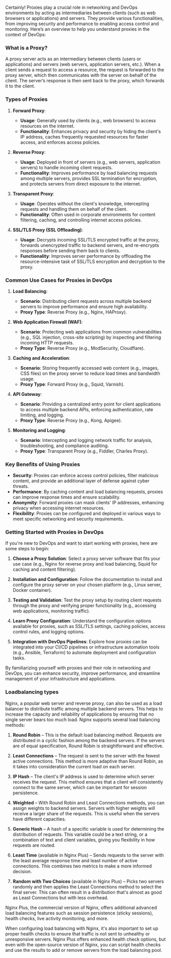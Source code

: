 Certainly! Proxies play a crucial role in networking and DevOps environments by acting as intermediaries between clients (such as web browsers or applications) and servers. They provide various functionalities, from improving security and performance to enabling access control and monitoring. Here’s an overview to help you understand proxies in the context of DevOps:

### What is a Proxy?

A proxy server acts as an intermediary between clients (users or applications) and servers (web servers, application servers, etc.). When a client sends a request to access a resource, the request is forwarded to the proxy server, which then communicates with the server on behalf of the client. The server’s response is then sent back to the proxy, which forwards it to the client.

### Types of Proxies

1. **Forward Proxy**:
   - **Usage**: Generally used by clients (e.g., web browsers) to access resources on the internet.
   - **Functionality**: Enhances privacy and security by hiding the client's IP address, caches frequently requested resources for faster access, and enforces access policies.

2. **Reverse Proxy**:
   - **Usage**: Deployed in front of servers (e.g., web servers, application servers) to handle incoming client requests.
   - **Functionality**: Improves performance by load balancing requests among multiple servers, provides SSL termination for encryption, and protects servers from direct exposure to the internet.

3. **Transparent Proxy**:
   - **Usage**: Operates without the client's knowledge, intercepting requests and handling them on behalf of the client.
   - **Functionality**: Often used in corporate environments for content filtering, caching, and controlling internet access policies.

4. **SSL/TLS Proxy (SSL Offloading)**:
   - **Usage**: Decrypts incoming SSL/TLS encrypted traffic at the proxy, forwards unencrypted traffic to backend servers, and re-encrypts responses before sending them back to clients.
   - **Functionality**: Improves server performance by offloading the resource-intensive task of SSL/TLS encryption and decryption to the proxy.

### Common Use Cases for Proxies in DevOps

1. **Load Balancing**:
   - **Scenario**: Distributing client requests across multiple backend servers to improve performance and ensure high availability.
   - **Proxy Type**: Reverse Proxy (e.g., Nginx, HAProxy).

2. **Web Application Firewall (WAF)**:
   - **Scenario**: Protecting web applications from common vulnerabilities (e.g., SQL injection, cross-site scripting) by inspecting and filtering incoming HTTP requests.
   - **Proxy Type**: Reverse Proxy (e.g., ModSecurity, Cloudflare).

3. **Caching and Acceleration**:
   - **Scenario**: Storing frequently accessed web content (e.g., images, CSS files) on the proxy server to reduce load times and bandwidth usage.
   - **Proxy Type**: Forward Proxy (e.g., Squid, Varnish).

4. **API Gateway**:
   - **Scenario**: Providing a centralized entry point for client applications to access multiple backend APIs, enforcing authentication, rate limiting, and logging.
   - **Proxy Type**: Reverse Proxy (e.g., Kong, Apigee).

5. **Monitoring and Logging**:
   - **Scenario**: Intercepting and logging network traffic for analysis, troubleshooting, and compliance auditing.
   - **Proxy Type**: Transparent Proxy (e.g., Fiddler, Charles Proxy).



### Key Benefits of Using Proxies

- **Security**: Proxies can enforce access control policies, filter malicious content, and provide an additional layer of defense against cyber threats.
- **Performance**: By caching content and load balancing requests, proxies can improve response times and ensure scalability.
- **Anonymity**: Forward proxies can mask clients' IP addresses, enhancing privacy when accessing internet resources.
- **Flexibility**: Proxies can be configured and deployed in various ways to meet specific networking and security requirements.

### Getting Started with Proxies in DevOps

If you're new to DevOps and want to start working with proxies, here are some steps to begin:

1. **Choose a Proxy Solution**: Select a proxy server software that fits your use case (e.g., Nginx for reverse proxy and load balancing, Squid for caching and content filtering).
   
2. **Installation and Configuration**: Follow the documentation to install and configure the proxy server on your chosen platform (e.g., Linux server, Docker container).

3. **Testing and Validation**: Test the proxy setup by routing client requests through the proxy and verifying proper functionality (e.g., accessing web applications, monitoring traffic).

4. **Learn Proxy Configuration**: Understand the configuration options available for proxies, such as SSL/TLS settings, caching policies, access control rules, and logging options.

5. **Integration with DevOps Pipelines**: Explore how proxies can be integrated into your CI/CD pipelines or infrastructure automation tools (e.g., Ansible, Terraform) to automate deployment and configuration tasks.

By familiarizing yourself with proxies and their role in networking and DevOps, you can enhance security, improve performance, and streamline management of your infrastructure and applications.


### Loadbalancing types

Nginx, a popular web server and reverse proxy, can also be used as a load balancer to distribute traffic among multiple backend servers. This helps to increase the capacity and reliability of applications by ensuring that no single server bears too much load. Nginx supports several load balancing methods:  
   
1. **Round Robin** – This is the default load balancing method. Requests are distributed in a cyclic fashion among the backend servers. If the servers are of equal specification, Round Robin is straightforward and effective.  
   
2. **Least Connections** – The request is sent to the server with the fewest active connections. This method is more adaptive than Round Robin, as it takes into consideration the current load on each server.  
   
3. **IP Hash** – The client's IP address is used to determine which server receives the request. This method ensures that a client will consistently connect to the same server, which can be important for session persistence.  
   
4. **Weighted** – With Round Robin and Least Connections methods, you can assign weights to backend servers. Servers with higher weights will receive a larger share of the requests. This is useful when the servers have different capacities.  
   
5. **Generic Hash** – A hash of a specific variable is used for determining the distribution of requests. This variable could be a text string, or a combination of text and client variables, giving you flexibility in how requests are routed.  
   
6. **Least Time** (available in Nginx Plus) – Sends requests to the server with the least average response time and least number of active connections. This combines two metrics to make a more informed decision.  
   
7. **Random with Two Choices** (available in Nginx Plus) – Picks two servers randomly and then applies the Least Connections method to select the final server. This can often result in a distribution that's almost as good as Least Connections but with less overhead.  
   
Nginx Plus, the commercial version of Nginx, offers additional advanced load balancing features such as session persistence (sticky sessions), health checks, live activity monitoring, and more.   
  
When configuring load balancing with Nginx, it's also important to set up proper health checks to ensure that traffic is not sent to unhealthy or unresponsive servers. Nginx Plus offers enhanced health check options, but even with the open-source version of Nginx, you can script health checks and use the results to add or remove servers from the load balancing pool.